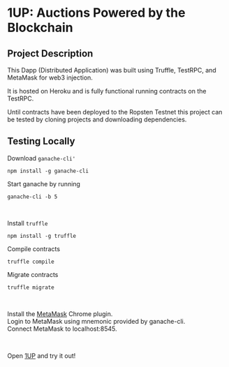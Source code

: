 # 1UP: Auctions Powered by the Blockchain

## Project Description

This Dapp (Distributed Application) was built using Truffle, TestRPC, and MetaMask for web3 injection.

It is hosted on Heroku and is fully functional running contracts on the TestRPC.

Until contracts have been deployed to the Ropsten Testnet this project can be tested by cloning projects and downloading dependencies.

## Testing Locally

Download ```ganache-cli'```

```npm install -g ganache-cli```

Start ganache by running

```ganache-cli -b 5```

<br/>

Install ```truffle```

```npm install -g truffle```

Compile contracts

```truffle compile```

Migrate contracts

```truffle migrate```

<br/>

Install the [MetaMask](https://metamask.io/) Chrome plugin.<br/>
Login to MetaMask using mnemonic provided by ganache-cli.<br/>
Connect MetaMask to localhost:8545.<br/>

<br/>

Open [1UP](https://polar-retreat-48757.herokuapp.com/) and try it out!
